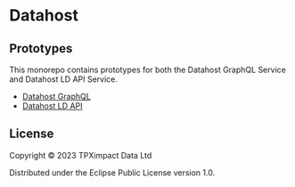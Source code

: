 # Datahost

## Prototypes

This monorepo contains prototypes for both the Datahost GraphQL Service and Datahost LD API Service. 

- [Datahost GraphQL](/datahost-graphql/README.md)
- [Datahost LD API](/datahost-ld-openapi/README.md)


## License

Copyright © 2023 TPXimpact Data Ltd

Distributed under the Eclipse Public License version 1.0.
